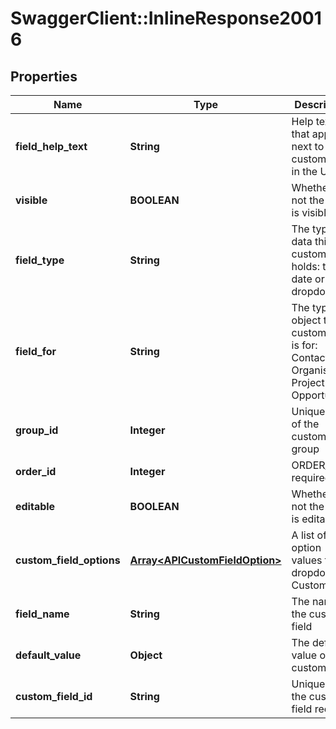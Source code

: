 # SwaggerClient::InlineResponse20016

## Properties
Name | Type | Description | Notes
------------ | ------------- | ------------- | -------------
**field_help_text** | **String** | Help text that appears next to the custom field in the UI. | [optional] 
**visible** | **BOOLEAN** | Whether or not the field is visible | [optional] 
**field_type** | **String** | The type of data this custom field holds: text, date or dropdown | 
**field_for** | **String** | The type of object this custom field is for: Contact, Organisation, Project or Opportunity | 
**group_id** | **Integer** | Unique key of the custom field group | [optional] 
**order_id** | **Integer** | ORDER_ID is required | 
**editable** | **BOOLEAN** | Whether or not the field is editable | [optional] 
**custom_field_options** | [**Array&lt;APICustomFieldOption&gt;**](APICustomFieldOption.md) | A list of option values for a dropdown Custom Field | [optional] 
**field_name** | **String** | The name of the custom field | 
**default_value** | **Object** | The default value of the custom field | [optional] 
**custom_field_id** | **String** | Unique ID for the custom field record | 


